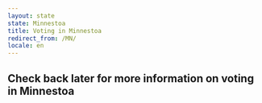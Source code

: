 ```yaml
---
layout: state
state: Minnestoa
title: Voting in Minnestoa
redirect_from: /MN/
locale: en
---
```


## Check back later for more information on voting in Minnestoa
